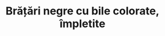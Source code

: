 ---
layout: post
title: "Brățări negre cu bile colorate, împletite"
description: "Brățări negre cu bile colorate, împletite."
img: "/assets/img/bratari-albe-cu-bile-diverse-culori-impletite.jpg"
colors: "albe"
price: "6.00 RON /buc"
vertical: true
---